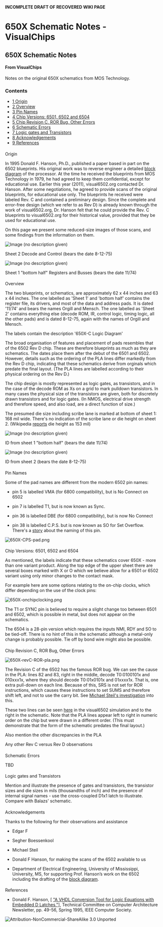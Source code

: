 **INCOMPLETE DRAFT OF RECOVERED WIKI PAGE**

# 650X Schematic Notes - VisualChips


	

	
	


## 650X Schematic Notes


	

		


#### From VisualChips


		

		

		

Notes on the original 650X schematics from MOS Technology.



### Contents


- [1 Origin](#origin)
- [2 Overview](#overview)
- [3 Pin Names](#pin-names)
- [4 Chip Versions: 6501, 6502 and 6504](#chip-versions:-6501.2c-6502-and-6504)
- [5 Chip Revision C, ROR Bug, Other Errors](#chip-revision-c.2c-ror-bug.2c-other-errors)
- [6 Schematic Errors](#schematic-errors)
- [7 Logic gates and Transistors](#logic-gates-and-transistors)
- [8 Acknowledgements](#acknowledgements)
- [9 References](#references)

####  
 Origin 


In 1995 Donald F. Hanson, Ph.D., published a paper based in part on the 6502 blueprints.  His original work was to reverse engineer a detailed 
[block diagram](index.php?title=Hanson%!s(MISSING)_Block_Diagram) of the processor.  At the time he received the blueprints from MOS Technology in 1979, he had agreed to keep them confidential, except for educational use.  Earlier this year (2011), visual6502.org contacted Dr. Hanson.  After some negotiations, he agreed to provide scans of the original blueprints, for educational use only.  The blueprints he received were labeled Rev. C and contained a preliminary design.  Since the complete and error-free design (which we refer to as Rev D) is already known through the work of visual6502.org, Dr. Hanson felt that he could provide the Rev. C blueprints to visual6502.org for their historical value, provided that they be used for educational use.  


On this page we present some reduced-size images of those scans, and some findings from the information on them.



![Image (no description given)](images/thumb/6/6a/6502_schematic_sheet2-8-12-75.jpeg/600px-6502_schematic_sheet2-8-12-75.jpeg)

  

Sheet 2 Decode and Control (bears the date 8-12-75)



![Image (no description given)](images/thumb/5/59/6502_schematic_sheet1-11-74.jpeg/600px-6502_schematic_sheet1-11-74.jpeg)

  

Sheet 1 "bottom half" Registers and Busses (bears the date 11/74)

 


####  
 Overview 


The two blueprints, or schematics, are approximately 62 x 44 inches and 63 x 44 inches. The one labelled as 'Sheet 1' and 'bottom half' contains the register file, its drivers, and most of the data and address pads. It is dated '11/74' and bears the names Orgill and Mensch. The one labelled as 'Sheet 2' contains everything else (decode ROM, IR, control logic, timing logic, all the other pads) and is dated 8-12-75, again with the names of Orgill and Mensch.


The labels contain the description '650X-C Logic Diagram'


The broad organisation of features and placement of pads resembles that of the 6502 Rev D chip.  These are therefore blueprints as much as they are schematics. The dates place them after the debut of the 6501 and 6502. However, details such as the ordering of the PLA lines differ markedly from the Rev D chip, indicating that these schematics derive from orginals which predate the final layout.  (The PLA lines are labelled according to their physical ordering on the Rev D.)


The chip design is mostly represented as logic gates, as transistors, and in the case of the decode ROM as Xs on a grid to mark pulldown transistors.  In many cases the physical size of the transistors are given, both for discretely drawn transistors and for logic gates. (In NMOS, electrical drive strength and therefore speed, and also load, are a direct function of size.)


The presumed die size including scribe lane is marked at bottom of sheet 1: 168 mil wide. There's no indication of the scribe lane or die height on sheet 2. (Wikipedia 
[reports](http://en.wikipedia.org/wiki/Motorola_6800#Design_team_break-up) die height as 153 mil)



![Image (no description given)](images/thumb/9/9e/6502_schematic_sheet1-11-74.id.jpeg/400px-6502_schematic_sheet1-11-74.id.jpeg)

  

ID from sheet 1 "bottom half" (bears the date 11/74)

 


![Image (no description given)](images/thumb/1/10/6502_schematic_sheet2-8-12-75.id.jpeg/400px-6502_schematic_sheet2-8-12-75.id.jpeg)

  

ID from sheet 2 (bears the date 8-12-75)



####  
 Pin Names 


Some of the pad names are different from the modern 6502 pin names:


-  pin 5 is labelled VMA (for 6800 compatibility), but is No Connect on 6502

-  pin 7 is labelled T1, but is now known as Sync.

-  pin 36 is labelled DBE (for 6800 compatibility), but is now No Connect

-  pin 38 is labelled C.P.S. but is now known as SO for Set Overflow.  There's a 
[story](http://www.6502.org/tutorials/vflag.html) about the naming of this pin.



![650X-CPS-pad.png](images/1/13/650X-CPS-pad.png)




####  
 Chip Versions: 6501, 6502 and 6504 


As mentioned, the labels indicate that these schematics cover 650X - more than one variant product.  Along the top edge of the upper sheet there are several boxes marked with X or O which we believe allow for a 6501 or 6502 variant using only minor changes to the contact mask.


For example here are some options relating to the on-chip clocks, which differ depending on the use of the clock pins:




![650X-onchipclocking.png](images/thumb/1/1b/650X-onchipclocking.png/400px-650X-onchipclocking.png)



The T1 or SYNC pin is believed to require a slight change too between 6501 and 6502, which is possible in metal, but does not appear on the schematics.


The 6504 is a 28-pin version which requires the inputs NMI, RDY and SO to be tied-off. There is no hint of this in the schematic although a metal-only change is probably possible. Tie off by bond wire might also be possible.



####  
 Chip Revision C, ROR Bug, Other Errors 



![650X-revC-ROR-pla.png](images/5/56/650X-revC-ROR-pla.png)


The Revision C of the 6502 has the famous ROR bug. We can see the cause in the PLA: lines 82 and 83, right in the middle, decode T0:0100101x and 010xxx1x, where they should decode T0:01x0101x and 01xxxx1x.  That is, one extra pull-down on each line. Because of this, SRS is not set for ROR instructions, which causes these instructions to set SUMS and therefore shift left, and not to use the carry bit. See 
[Michael Steil's investigation](http://www.pagetable.com/?p=406) into this.


These two lines can be seen 
[here](http://visual6502.org/JSSim/expert.html?nosim=t&find=op-shift-right,op-T0-shift-right-a&panx=316.2&pany=103.9&zoom=5.0) in the visual6502 simulation and to the right in the schematic. Note that the PLA lines appear left to right in numeric order on the chip but were drawn in a different order.  (This must demonstrate that the form of the schematic predates the final layout.)


Also mention the other discrepancies in the PLA


Any other Rev C versus Rev D observations



####  
 Schematic Errors 


TBD



####  
 Logic gates and Transistors 


Mention and illustrate the presence of gates and transistors, the transistor sizes and die sizes in mils (thousandths of inch) and the presence of internal signal names - use the cross-coupled D1x1 latch to illustrate.  Compare with Balazs' schematic.



####  
 Acknowledgements 


Thanks to the following for their observations and assistance


-  Edgar F

-  Segher Boessenkool

-  Michael Steil

-  Donald F Hanson, for making the scans of the 6502 available to us

-  Department of Electrical Engineering, University of Mississippi, University, MS, for supporting Prof. Hanson’s work on the 6502 including the drafting of the 
[block diagram](index.php?title=Hanson%!s(MISSING)_Block_Diagram).


####  
 References 


-  Donald F. Hanson, [
["A VHDL Conversion Tool for Logic Equations with Embedded D Latches,"](http://www.witwright.com/DonPub/DSH_6502_ComputerArch.pdf)], Technical Committee on Computer Architecture Newsletter, pp. 49-56, Spring 1995, IEEE Computer Society.


![Attribution-NonCommercial-ShareAlike 3.0 Unported](http://i.creativecommons.org/l/by-nc-sa/3.0/88x31.png)

